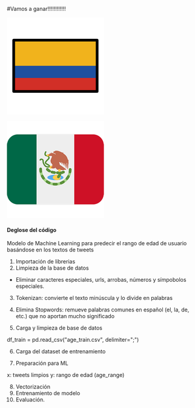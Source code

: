 #Vamos a ganar!!!!!!!!!!!!

![alt text](image-1.png)

![alt text](image-2.png)


#### Deglose del código

Modelo de Machine Learning para predecir el rango de edad de usuario basándose en los textos de tweets

1. Importación de librerias
2. Limpieza de la base de datos

* Eliminar caracteres especiales, urls, arrobas, números y símpobolos especiales.
3. Tokenizan: convierte el texto minúscula y lo divide en palabras
4. Elimina Stopwords: remueve palabras comunes en español (el, la, de, etc.) que no aportan mucho significado

5. Carga y limpieza de base de datos

df_train = pd.read_csv("age_train.csv", delimiter=";")

6. Carga del dataset de entrenamiento

7. Preparación para ML

x: tweets limpios
y: rango de edad (age_range)

8. Vectorización 
9. Entrenamiento de modelo
10. Evaluación.


